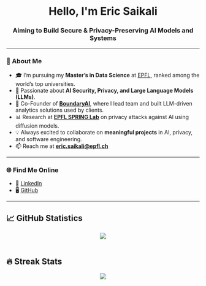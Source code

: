 <h1 align="center">Hello, I'm Eric Saikali</h1>
<h3 align="center">Aiming to Build Secure & Privacy-Preserving AI Models and Systems</h3>

---

### 🌟 About Me  
- 🎓 I’m pursuing my **Master’s in Data Science** at [EPFL](https://www.topuniversities.com/universities/epfl-ecole-polytechnique-federale-de-lausanne), ranked among the world’s top universities.  
- 🔐 Passionate about **AI Security, Privacy, and Large Language Models (LLMs)**.  
- 🚀 Co-Founder of [**BoundaryAI**](https://www.boundary-ai.com), where I lead team and built LLM-driven analytics solutions used by clients.  
- 📊 Research at [**EPFL SPRING Lab**](https://spring.epfl.ch/) on privacy attacks against AI using diffusion models.  
- 💡 Always excited to collaborate on **meaningful projects** in AI, privacy, and software engineering.  
- 📫 Reach me at **eric.saikali@epfl.ch**  

---

### 🌐 Find Me Online  
- 💼 [LinkedIn](https://www.linkedin.com/in/eric-saikali/)  
- 🖥️ [GitHub](https://github.com/EricSaikali)

---

<h2 align="left"> 📈 GitHub Statistics </h2>
<div align="center"> 
  <img align="center" src="https://github-readme-stats-sigma-five.vercel.app/api?username=EricSaikali&show_icons=true&include_all_commits=true&count_private=true&theme=vue&line_height=40" />
</div>

<br />
<h2 align="left"> 🔥 Streak Stats </h2>
<p align="center">
  <img src="https://github-readme-streak-stats.herokuapp.com/?user=EricSaikali&theme=vue"/>
</p>
